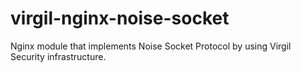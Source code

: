 # virgil-nginx-noise-socket
Nginx module that implements Noise Socket Protocol by using Virgil Security infrastructure.
